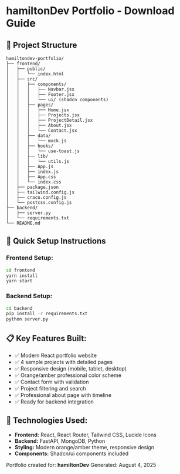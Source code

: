 # hamiltonDev Portfolio - Download Guide

## 📁 Project Structure

```
hamiltondev-portfolio/
├── frontend/
│   ├── public/
│   │   └── index.html
│   ├── src/
│   │   ├── components/
│   │   │   ├── Navbar.jsx
│   │   │   ├── Footer.jsx
│   │   │   └── ui/ (shadcn components)
│   │   ├── pages/
│   │   │   ├── Home.jsx
│   │   │   ├── Projects.jsx
│   │   │   ├── ProjectDetail.jsx
│   │   │   ├── About.jsx
│   │   │   └── Contact.jsx
│   │   ├── data/
│   │   │   └── mock.js
│   │   ├── hooks/
│   │   │   └── use-toast.js
│   │   ├── lib/
│   │   │   └── utils.js
│   │   ├── App.js
│   │   ├── index.js
│   │   ├── App.css
│   │   └── index.css
│   ├── package.json
│   ├── tailwind.config.js
│   ├── craco.config.js
│   └── postcss.config.js
├── backend/
│   ├── server.py
│   └── requirements.txt
└── README.md
```

## 🚀 Quick Setup Instructions

### Frontend Setup:
```bash
cd frontend
yarn install
yarn start
```

### Backend Setup:
```bash
cd backend
pip install -r requirements.txt
python server.py
```

## 📋 Key Features Built:
- ✅ Modern React portfolio website
- ✅ 4 sample projects with detailed pages
- ✅ Responsive design (mobile, tablet, desktop)
- ✅ Orange/amber professional color scheme
- ✅ Contact form with validation
- ✅ Project filtering and search
- ✅ Professional about page with timeline
- ✅ Ready for backend integration

## 🔧 Technologies Used:
- **Frontend:** React, React Router, Tailwind CSS, Lucide Icons
- **Backend:** FastAPI, MongoDB, Python
- **Styling:** Modern orange/amber theme, responsive design
- **Components:** Shadcn/ui components included

Portfolio created for: **hamiltonDev**
Generated: August 4, 2025